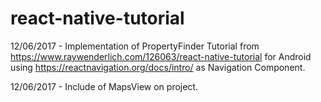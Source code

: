# react-native-tutorial
12/06/2017 - Implementation of PropertyFinder Tutorial from  https://www.raywenderlich.com/126063/react-native-tutorial for Android using https://reactnavigation.org/docs/intro/ as Navigation Component.

12/06/2017 - Include of MapsView on project.
